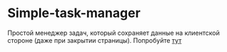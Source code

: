 # Simple-task-manager
Простой менеджер задач, который сохраняет данные на клиентской стороне (даже при закрытии страницы).
Попробуйте [тут](http://alfimois.github.io/Simple-task-manager/)
